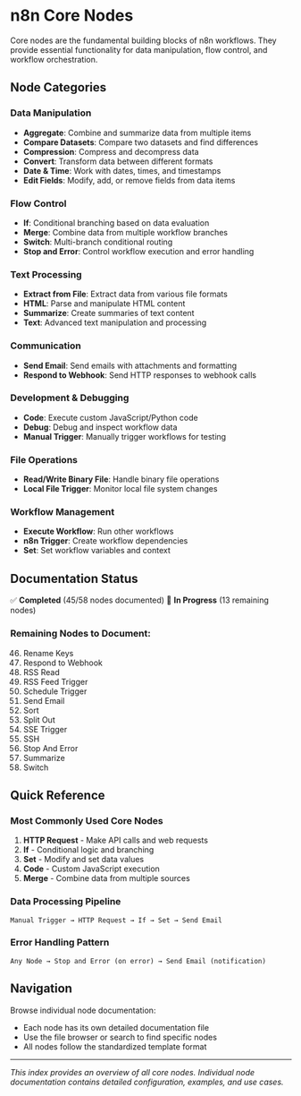 # n8n Core Nodes

Core nodes are the fundamental building blocks of n8n workflows. They provide essential functionality for data manipulation, flow control, and workflow orchestration.

## Node Categories

### Data Manipulation
- **Aggregate**: Combine and summarize data from multiple items
- **Compare Datasets**: Compare two datasets and find differences
- **Compression**: Compress and decompress data
- **Convert**: Transform data between different formats
- **Date & Time**: Work with dates, times, and timestamps
- **Edit Fields**: Modify, add, or remove fields from data items

### Flow Control
- **If**: Conditional branching based on data evaluation
- **Merge**: Combine data from multiple workflow branches
- **Switch**: Multi-branch conditional routing
- **Stop and Error**: Control workflow execution and error handling

### Text Processing
- **Extract from File**: Extract data from various file formats
- **HTML**: Parse and manipulate HTML content
- **Summarize**: Create summaries of text content
- **Text**: Advanced text manipulation and processing

### Communication
- **Send Email**: Send emails with attachments and formatting
- **Respond to Webhook**: Send HTTP responses to webhook calls

### Development & Debugging
- **Code**: Execute custom JavaScript/Python code
- **Debug**: Debug and inspect workflow data
- **Manual Trigger**: Manually trigger workflows for testing

### File Operations
- **Read/Write Binary File**: Handle binary file operations
- **Local File Trigger**: Monitor local file system changes

### Workflow Management
- **Execute Workflow**: Run other workflows
- **n8n Trigger**: Create workflow dependencies
- **Set**: Set workflow variables and context

## Documentation Status

✅ **Completed** (45/58 nodes documented)
🚧 **In Progress** (13 remaining nodes)

### Remaining Nodes to Document:
46. Rename Keys
47. Respond to Webhook
48. RSS Read
49. RSS Feed Trigger
50. Schedule Trigger
51. Send Email
52. Sort
53. Split Out
54. SSE Trigger
55. SSH
56. Stop And Error
57. Summarize
58. Switch

## Quick Reference

### Most Commonly Used Core Nodes
1. **HTTP Request** - Make API calls and web requests
2. **If** - Conditional logic and branching
3. **Set** - Modify and set data values
4. **Code** - Custom JavaScript execution
5. **Merge** - Combine data from multiple sources

### Data Processing Pipeline
```
Manual Trigger → HTTP Request → If → Set → Send Email
```

### Error Handling Pattern
```
Any Node → Stop and Error (on error) → Send Email (notification)
```

## Navigation

Browse individual node documentation:
- Each node has its own detailed documentation file
- Use the file browser or search to find specific nodes
- All nodes follow the standardized template format

---

*This index provides an overview of all core nodes. Individual node documentation contains detailed configuration, examples, and use cases.*
